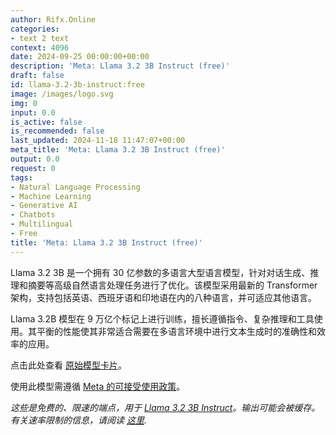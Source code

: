 ```yaml
---
author: Rifx.Online
categories:
- text 2 text
context: 4096
date: 2024-09-25 00:00:00+00:00
description: 'Meta: Llama 3.2 3B Instruct (free)'
draft: false
id: llama-3.2-3b-instruct:free
image: /images/logo.svg
img: 0
input: 0.0
is_active: false
is_recommended: false
last_updated: 2024-11-18 11:47:07+00:00
meta_title: 'Meta: Llama 3.2 3B Instruct (free)'
output: 0.0
request: 0
tags:
- Natural Language Processing
- Machine Learning
- Generative AI
- Chatbots
- Multilingual
- Free
title: 'Meta: Llama 3.2 3B Instruct (free)'
---
```
















Llama 3.2 3B 是一个拥有 30 亿参数的多语言大型语言模型，针对对话生成、推理和摘要等高级自然语言处理任务进行了优化。该模型采用最新的 Transformer 架构，支持包括英语、西班牙语和印地语在内的八种语言，并可适应其他语言。

Llama 3.2B 模型在 9 万亿个标记上进行训练，擅长遵循指令、复杂推理和工具使用。其平衡的性能使其非常适合需要在多语言环境中进行文本生成时的准确性和效率的应用。

点击此处查看 [原始模型卡片](https://github.com/meta-llama/llama-models/blob/main/models/llama3_2/MODEL_CARD.md)。

使用此模型需遵循 [Meta 的可接受使用政策](https://www.llama.com/llama3/use-policy/)。

_这些是免费的、限速的端点，用于 [Llama 3.2 3B Instruct](/meta-llama/llama-3.2-3b-instruct)。输出可能会被缓存。有关速率限制的信息，请阅读 [这里](/docs/limits)._

